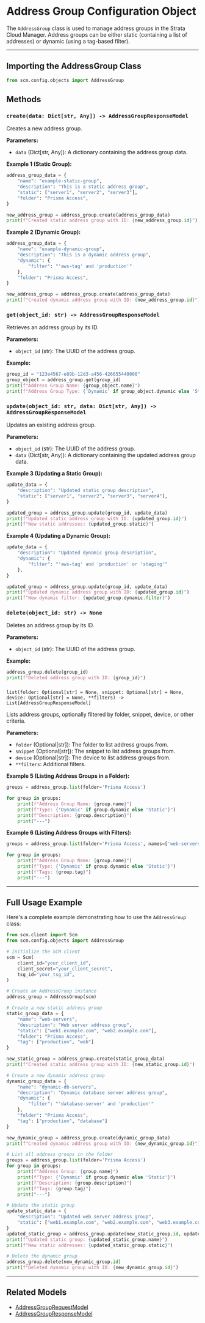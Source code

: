 # Address Group Configuration Object

The `AddressGroup` class is used to manage address groups in the Strata Cloud Manager. Address groups can be either
static (containing a list of addresses) or dynamic (using a tag-based filter).

---

## Importing the AddressGroup Class

<div class="termy">

<!-- termynal -->

```python
from scm.config.objects import AddressGroup
```

</div>

## Methods

### `create(data: Dict[str, Any]) -> AddressGroupResponseModel`

Creates a new address group.

**Parameters:**

- `data` (Dict[str, Any]): A dictionary containing the address group data.

**Example 1 (Static Group):**

<div class="termy">

<!-- termynal -->

```python
address_group_data = {
    "name": "example-static-group",
    "description": "This is a static address group",
    "static": ["server1", "server2", "server3"],
    "folder": "Prisma Access",
}

new_address_group = address_group.create(address_group_data)
print(f"Created static address group with ID: {new_address_group.id}")
```

</div>

**Example 2 (Dynamic Group):**

<div class="termy">

<!-- termynal -->

```python
address_group_data = {
    "name": "example-dynamic-group",
    "description": "This is a dynamic address group",
    "dynamic": {
        "filter": "'aws-tag' and 'production'"
    },
    "folder": "Prisma Access",
}

new_address_group = address_group.create(address_group_data)
print(f"Created dynamic address group with ID: {new_address_group.id}")
```

</div>

### `get(object_id: str) -> AddressGroupResponseModel`

Retrieves an address group by its ID.

**Parameters:**

- `object_id` (str): The UUID of the address group.

**Example:**

<div class="termy">

<!-- termynal -->

```python
group_id = "123e4567-e89b-12d3-a456-426655440000"
group_object = address_group.get(group_id)
print(f"Address Group Name: {group_object.name}")
print(f"Address Group Type: {'Dynamic' if group_object.dynamic else 'Static'}")
```

</div>

### `update(object_id: str, data: Dict[str, Any]) -> AddressGroupResponseModel`

Updates an existing address group.

**Parameters:**

- `object_id` (str): The UUID of the address group.
- `data` (Dict[str, Any]): A dictionary containing the updated address group data.

**Example 3 (Updating a Static Group):**

<div class="termy">

<!-- termynal -->

```python
update_data = {
    "description": "Updated static group description",
    "static": ["server1", "server2", "server3", "server4"],
}

updated_group = address_group.update(group_id, update_data)
print(f"Updated static address group with ID: {updated_group.id}")
print(f"New static addresses: {updated_group.static}")
```

</div>

**Example 4 (Updating a Dynamic Group):**

<div class="termy">

<!-- termynal -->

```python
update_data = {
    "description": "Updated dynamic group description",
    "dynamic": {
        "filter": "'aws-tag' and 'production' or 'staging'"
    },
}

updated_group = address_group.update(group_id, update_data)
print(f"Updated dynamic address group with ID: {updated_group.id}")
print(f"New dynamic filter: {updated_group.dynamic.filter}")
```

</div>

### `delete(object_id: str) -> None`

Deletes an address group by its ID.

**Parameters:**

- `object_id` (str): The UUID of the address group.

**Example:**

<div class="termy">

<!-- termynal -->

```python
address_group.delete(group_id)
print(f"Deleted address group with ID: {group_id}")
```

</div>

###
`list(folder: Optional[str] = None, snippet: Optional[str] = None, device: Optional[str] = None, **filters) -> List[AddressGroupResponseModel]`

Lists address groups, optionally filtered by folder, snippet, device, or other criteria.

**Parameters:**

- `folder` (Optional[str]): The folder to list address groups from.
- `snippet` (Optional[str]): The snippet to list address groups from.
- `device` (Optional[str]): The device to list address groups from.
- `**filters`: Additional filters.

**Example 5 (Listing Address Groups in a Folder):**

<div class="termy">

<!-- termynal -->

```python
groups = address_group.list(folder='Prisma Access')

for group in groups:
    print(f"Address Group Name: {group.name}")
    print(f"Type: {'Dynamic' if group.dynamic else 'Static'}")
    print(f"Description: {group.description}")
    print("---")
```

</div>

**Example 6 (Listing Address Groups with Filters):**

<div class="termy">

<!-- termynal -->

```python
groups = address_group.list(folder='Prisma Access', names=['web-servers', 'db-servers'], tags=['production'])

for group in groups:
    print(f"Address Group Name: {group.name}")
    print(f"Type: {'Dynamic' if group.dynamic else 'Static'}")
    print(f"Tags: {group.tag}")
    print("---")
```

</div>

---

## Full Usage Example

Here's a complete example demonstrating how to use the `AddressGroup` class:

<div class="termy">

<!-- termynal -->

```python
from scm.client import Scm
from scm.config.objects import AddressGroup

# Initialize the SCM client
scm = Scm(
    client_id="your_client_id",
    client_secret="your_client_secret",
    tsg_id="your_tsg_id",
)

# Create an AddressGroup instance
address_group = AddressGroup(scm)

# Create a new static address group
static_group_data = {
    "name": "web-servers",
    "description": "Web server address group",
    "static": ["web1.example.com", "web2.example.com"],
    "folder": "Prisma Access",
    "tag": ["production", "web"]
}

new_static_group = address_group.create(static_group_data)
print(f"Created static address group with ID: {new_static_group.id}")

# Create a new dynamic address group
dynamic_group_data = {
    "name": "dynamic-db-servers",
    "description": "Dynamic database server address group",
    "dynamic": {
        "filter": "'database-server' and 'production'"
    },
    "folder": "Prisma Access",
    "tag": ["production", "database"]
}

new_dynamic_group = address_group.create(dynamic_group_data)
print(f"Created dynamic address group with ID: {new_dynamic_group.id}")

# List all address groups in the folder
groups = address_group.list(folder='Prisma Access')
for group in groups:
    print(f"Address Group: {group.name}")
    print(f"Type: {'Dynamic' if group.dynamic else 'Static'}")
    print(f"Description: {group.description}")
    print(f"Tags: {group.tag}")
    print("---")

# Update the static group
update_static_data = {
    "description": "Updated web server address group",
    "static": ["web1.example.com", "web2.example.com", "web3.example.com"],
}
updated_static_group = address_group.update(new_static_group.id, update_static_data)
print(f"Updated static group: {updated_static_group.name}")
print(f"New static addresses: {updated_static_group.static}")

# Delete the dynamic group
address_group.delete(new_dynamic_group.id)
print(f"Deleted dynamic group with ID: {new_dynamic_group.id}")
```

</div>

---

## Related Models

- [AddressGroupRequestModel](../../models/objects/address_group_models.md#addressgrouprequestmodel)
- [AddressGroupResponseModel](../../models/objects/address_group_models.md#addressgroupresponsemodel)
